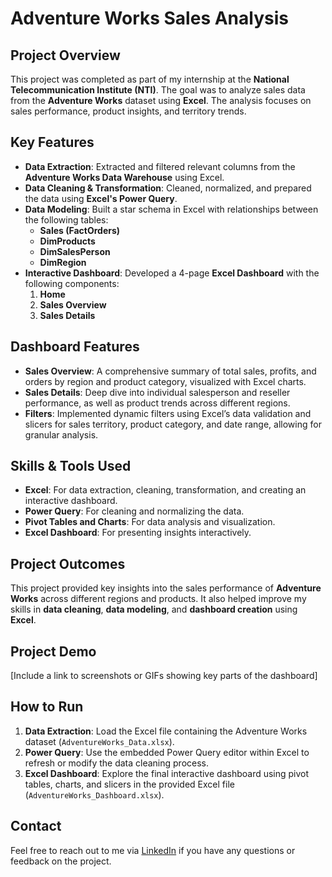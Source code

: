 # Adventure Works Sales Analysis

## Project Overview
This project was completed as part of my internship at the **National Telecommunication Institute (NTI)**. The goal was to analyze sales data from the **Adventure Works** dataset using **Excel**. The analysis focuses on sales performance, product insights, and territory trends.

## Key Features
- **Data Extraction**: Extracted and filtered relevant columns from the **Adventure Works Data Warehouse** using Excel.
- **Data Cleaning & Transformation**: Cleaned, normalized, and prepared the data using **Excel's Power Query**.
- **Data Modeling**: Built a star schema in Excel with relationships between the following tables:
  - **Sales (FactOrders)**
  - **DimProducts**
  - **DimSalesPerson**
  - **DimRegion**
- **Interactive Dashboard**: Developed a 4-page **Excel Dashboard** with the following components:
  1. **Home**
  2. **Sales Overview**
  3. **Sales Details**

## Dashboard Features
- **Sales Overview**: A comprehensive summary of total sales, profits, and orders by region and product category, visualized with Excel charts.
- **Sales Details**: Deep dive into individual salesperson and reseller performance, as well as product trends across different regions.
- **Filters**: Implemented dynamic filters using Excel’s data validation and slicers for sales territory, product category, and date range, allowing for granular analysis.

## Skills & Tools Used
- **Excel**: For data extraction, cleaning, transformation, and creating an interactive dashboard.
- **Power Query**: For cleaning and normalizing the data.
- **Pivot Tables and Charts**: For data analysis and visualization.
- **Excel Dashboard**: For presenting insights interactively.

## Project Outcomes
This project provided key insights into the sales performance of **Adventure Works** across different regions and products. It also helped improve my skills in **data cleaning**, **data modeling**, and **dashboard creation** using **Excel**.


## Project Demo
[Include a link to screenshots or GIFs showing key parts of the dashboard]

## How to Run
1. **Data Extraction**: Load the Excel file containing the Adventure Works dataset (`AdventureWorks_Data.xlsx`).
2. **Power Query**: Use the embedded Power Query editor within Excel to refresh or modify the data cleaning process.
3. **Excel Dashboard**: Explore the final interactive dashboard using pivot tables, charts, and slicers in the provided Excel file (`AdventureWorks_Dashboard.xlsx`).

## Contact
Feel free to reach out to me via [LinkedIn](https://www.linkedin.com/in/3bdo-3laa1) if you have any questions or feedback on the project.
